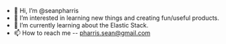 - 👋 Hi, I’m @seanpharris
- 👀 I’m interested in learning new things and creating fun/useful products.
- 🌱 I’m currently learning about the Elastic Stack.
- 📫 How to reach me -- pharris.sean@gmail.com

<!---
seanpharris/seanpharris is a ✨ special ✨ repository because its `README.md` (this file) appears on your GitHub profile.
You can click the Preview link to take a look at your changes.
--->
